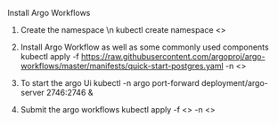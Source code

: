 Install Argo Workflows
1) Create the namespace \n
    kubectl create namespace <<namespace>>

2) Install Argo Workflow as well as some commonly used components
    kubectl apply  -f https://raw.githubusercontent.com/argoproj/argo-workflows/master/manifests/quick-start-postgres.yaml -n <<namespace>>

3) To start the argo Ui
 kubectl -n argo port-forward deployment/argo-server 2746:2746 &

4) Submit the argo workflows
    kubectl apply  -f  <<workflow yaml>> -n <<namespace>>


	